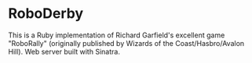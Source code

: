 RoboDerby
=========

This is a Ruby implementation of Richard Garfield's excellent game "RoboRally" (originally published by Wizards of the Coast/Hasbro/Avalon Hill). Web server built with Sinatra.
